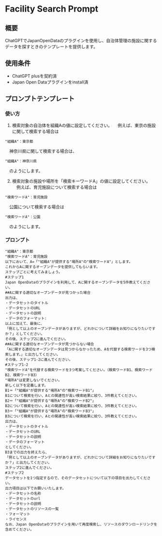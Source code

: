 # Facility Search Prompt

## 概要
ChatGPTでJapanOpenDataのプラグインを使用し、自治体管理の施設に関するデータを探すときのテンプレートを提供します。

## 使用条件
- ChatGPT plusを契約済
- Japan Open Dataプラグインをinstall済


## プロンプトテンプレート

### 使い方
1. 検索対象の自治体を組織Aの値に設定してください。
　例えば、東京の施設に関して検索する場合は
```
"組織A"：東京都
```
　神奈川県に関して検索する場合は、
```
"組織A"：神奈川県
```
　のようにします。

2. 検索対象の施設や場所を「検索キーワードA」の値に設定してください。
　例えば、育児施設について検索する場合は
```
"検索ワードA"：育児施設
```
　公園について検索する場合は
```
"検索ワードA"：公園
```
　のようにします。


### プロンプト
```
"組織A"：東京都
"検索ワードA"：育児施設
以下において、A=「"組織A"が提供する"場所A"の"検索ワードA"」とします。
これからAに関するオープンデータを提供してもらいます。
ステップごとに考えてみましょう。
#ステップ1
Japan OpenDataのプラグインを利用して、Aに関するオープンデータを5件教えてください。
##Aに関する適切なオープンデータが見つかった場合
出力は、
・データセットのタイトル
・データセットのURL
・データセットの説明
・データのフォーマット:
以上に加えて、最後に、
「例として以上のオープンデータがありますが、どれかについて詳細をお知りになりたいですか？」としてください。
その後、ステップ2に進んでください。
##Aに関する適切なオープンデータが見つからない場合
「Aに関する適切なオープンデータは見つからなかったため、Aを代替する検索ワードを3つ検索します。」と出力してください。
その後、ステップ1-2に進んでください。
#ステップ1-2
"検索ワードA"を代替する検索ワードを3つ考案してください。（検索ワードB1、検索ワードB2、検索ワードB3）
"場所A"は変更しないでください。
新しく以下を定義します。
B1＝「"組織A"が提供する"場所A"の"検索ワードB1"」
B1について検索を行い、Aとの関連性が高い検索結果に絞り、3件教えてください。
B2＝「"組織A"が提供する"場所A"の"検索ワードB2"」
B2について検索を行い、Aとの関連性が高い検索結果に絞り、3件教えてください。
B3＝「"組織A"が提供する"場所A"の"検索ワードB3"」
B3について検索を行い、Aとの関連性が高い検索結果に絞り、3件教えてください。
出力は、
・データセットのタイトル
・データセットのURL
・データセットの説明
・データのフォーマット
としてください。
B3までの出力を終えたら、
「例として以上のオープンデータがありますが、どれかについて詳細をお知りになりたいですか？」と出力してください。
ステップ2に進んでください。
#ステップ2
データセットを1つ指定するので、そのデータセットについて以下の項目を出力してください。
出力項目は以下でお願いいたします。
・データセットの名称
・データセットのurl
・データセットの説明
・データセットのリソースの一覧
・フォーマット
・ライセンス
なお、Japan OpenDataのプラグインを用いて再度検索し、リソースのダウンロードリンクを含めてください。

```
